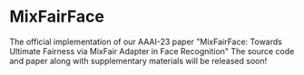 # MixFairFace
The official implementation of our AAAI-23 paper "MixFairFace: Towards Ultimate Fairness via MixFair Adapter in Face Recognition" The source code and paper along with supplementary materials will be released soon!
